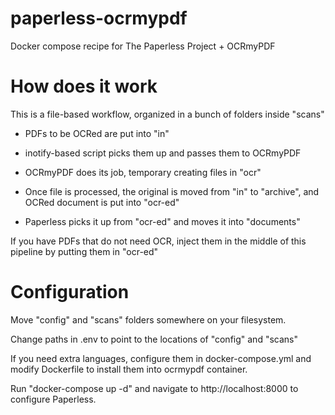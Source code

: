 # paperless-ocrmypdf

Docker compose recipe for The Paperless Project + OCRmyPDF

# How does it work

This is a file-based workflow, organized in a bunch of folders inside "scans"

- PDFs to be OCRed are put into "in"

- inotify-based script picks them up and passes them to OCRmyPDF

- OCRmyPDF does its job, temporary creating files in "ocr"

- Once file is processed, the original is moved from "in" to "archive", and OCRed document is put into "ocr-ed"

- Paperless picks it up from "ocr-ed" and moves it into "documents"

If you have PDFs that do not need OCR, inject them in the middle of this pipeline by putting them in "ocr-ed"

# Configuration

Move "config" and "scans" folders somewhere on your filesystem.

Change paths in .env to point to the locations of "config" and "scans"

If you need extra languages, configure them in docker-compose.yml and modify Dockerfile to install them into ocrmypdf container.

Run "docker-compose up -d" and navigate to http://localhost:8000 to configure Paperless.
